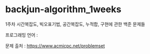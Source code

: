 # backjun-algorithm_1weeks

1주차 시간복잡도, 빅오표기법, 공간복잡도, 누적합, 구현에 관한 백준 문제들 

프로그래밍 언어 : 

문제 출처 : https://www.acmicpc.net/problemset
